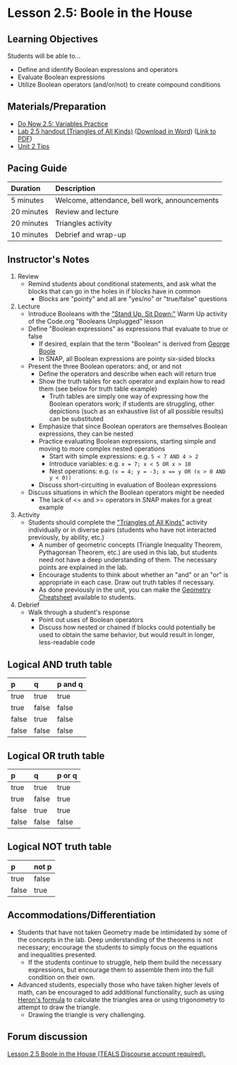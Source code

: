 # Lesson 2.5: Boole in the House

## Learning Objectives

Students will be able to...

* Define and identify Boolean expressions and operators
* Evaluate Boolean expressions
* Utilize Boolean operators \(and/or/not\) to create compound conditions

## Materials/Preparation

* [Do Now 2.5: Variables Practice](do_now_25.md)
* [Lab 2.5 handout \(Triangles of All Kinds\)](lab_25.md) \([Download in Word](https://github.com/TEALSK12/introduction-to-computer-science/raw/master/Unit%202%20Word/Lab%202.5%20Triangles%20of%20All%20Kinds.docx)\) \([Link to PDF](https://github.com/TEALSK12/introduction-to-computer-science/raw/master/Unit%202%20PDF/Lab%202.5%20Triangles%20of%20All%20Kinds.pdf)\)
* [Unit 2 Tips](https://github.com/doingweb/introduction-to-computer-science/tree/2be097d7d27009602b7796d96f71602e46923ac4/unit_2_tips.md)

## Pacing Guide

| Duration | Description |
| :--- | :--- |
| 5 minutes | Welcome, attendance, bell work, announcements |
| 20 minutes | Review and lecture |
| 20 minutes | Triangles activity |
| 10 minutes | Debrief and wrap-up |

## Instructor's Notes

1. Review
   * Remind students about conditional statements, and ask what the blocks that can go in the holes in if blocks have in common
     * Blocks are "pointy" and all  are "yes/no" or "true/false" questions
2. Lecture
   * Introduce Booleans with the ["Stand Up, Sit Down:"](https://curriculum.code.org/csd-1718/unit3/10/) Warm Up activity of the Code.org "Booleans Unplugged" lesson
   * Define "Boolean expressions" as expressions that evaluate to true or false
     * If desired, explain that the term "Boolean" is derived from [George Boole](https://en.wikipedia.org/wiki/George_Boole)
     * In SNAP, all Boolean expressions are pointy six-sided blocks
   * Present the three Boolean operators: and, or and not
     * Define the operators and describe when each will return true
     * Show the truth tables for each operator and explain how to read them \(see below for truth table example\)
       * Truth tables are simply one way of expressing how the Boolean operators work; if students are struggling, other depictions \(such as an exhaustive list of all possible results\) can be substituted
     * Emphasize that since Boolean operators are themselves Boolean expressions, they can be nested
     * Practice evaluating Boolean expressions, starting simple and moving to more complex nested operations
       * Start with simple expressions: e.g. `5 < 7 AND 4 > 2`
       * Introduce variables: e.g. `x = 7; x < 5 OR x > 10`
       * Nest operations: e.g. `(x = 4; y = -3; x == y OR (x > 0 AND y < 0))`
     * Discuss short-circuiting in evaluation of Boolean expressions
   * Discuss situations in which the Boolean operators might be needed
     * The lack of &lt;= and &gt;= operators in SNAP makes for a great example
3. Activity
   * Students should complete the ["Triangles of All Kinds"](lab_25.md) activity individually or in diverse pairs \(students who have not interacted previously, by ability, etc.\)
     * A number of geometric concepts \(Triangle Inequality Theorem, Pythagorean Theorem, etc.\) are used in this lab, but students need not have a deep understanding of them.  The necessary points are explained in the lab.
     * Encourage students to think about whether an "and" or an "or" is appropriate in each case.  Draw out truth tables if necessary.
     * As done previously in the unit, you can make the [Geometry Cheatsheet](https://www.math-salamanders.com/image-files/geometry-cheat-sheet-2-2d-shapes.gif) available to students.
4. Debrief
   * Walk through a student's response
     * Point out uses of Boolean operators
     * Discuss how nested or chained if blocks could potentially be used to obtain the same behavior, but would result in longer, less-readable code

## Logical AND truth table

| p | q | p and q |
| :--- | :--- | :--- |
| true | true | true |
| true | false | false |
| false | true | false |
| false | false | false |

## Logical OR truth table

| p | q | p or q |
| :--- | :--- | :--- |
| true | true | true |
| true | false | true |
| false | true | true |
| false | false | false |

## Logical NOT truth table

| p | not p |
| :--- | :--- |
| true | false |
| false | true |

## Accommodations/Differentiation

* Students that have not taken Geometry made be intimidated by some of the concepts in the lab.  Deep understanding of the theorems is not necessary; encourage the students to simply focus on the equations and inequalities presented.
  * If the students continue to struggle, help them build the necessary expressions, but encourage them to assemble them into the full condition on their own.
* Advanced students, especially those who have taken higher levels of math, can be encouraged to add additional functionality, such as using [Heron's formula](https://en.wikipedia.org/wiki/Heron%27s_formula) to calculate the triangles area or using trigonometry to attempt to draw the triangle.
  * Drawing the triangle is very challenging.

## Forum discussion

 [Lesson 2.5 Boole in the House \(TEALS Discourse account required\).](http://forums.tealsk12.org/c/intro-unit-2-loops/lesson-2-5-boole-in-the-house)

